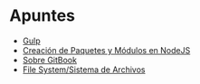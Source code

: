 # Apuntes

* [Gulp](gulp/README.md)
* [Creación de Paquetes y Módulos en NodeJS](nodejspackages.md)
* [Sobre GitBook](gitbooknotes/README.md)
* [File System/Sistema de Archivos](gitbooknotes/fs.md)
